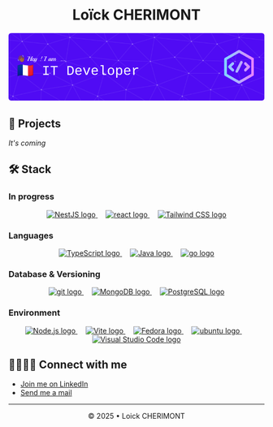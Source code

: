 <div align="center">
        <h1>Loïck CHERIMONT</h1>
        <img src="./header_20250707.png" alt="Header for profile"/>
</div>

## 🚀 Projects

*It's coming*

## 🛠️ Stack 

### In progress
<div align="center">
    <a href="https://spring.io/" title="Spring Web Framework">
        <img src="https://cdn.simpleicons.org/spring/6db33f" height="50" width="50" alt="NestJS logo"  />
    </a>
    <img width="12" />
    <a href="https://react.dev" title="React 18">
        <img src="https://cdn.simpleicons.org/react/61dafb" height="50" width="50" alt="react logo"/>
    </a>
    <img width="12" />
    <a href="https://tailwindcss.com/" title="Tailwind CSS">
    <img src="https://cdn.simpleicons.org/tailwindcss/06b6d4" height="50" width="50"  alt="Tailwind CSS logo"  />
    </a>
</div>


### Languages
<div align="center">  
      <a href="https://www.typescriptlang.org/" title="TypeScript">
          <img src="https://cdn.simpleicons.org/typescript/3178c6" height="50" width="50" alt="TypeScript logo"/>
      </a>
      <img width="12" />
      <a href="https://docs.oracle.com/en/java/javase/17/" title="Java">
        <img src="https://cdn.jsdelivr.net/gh/devicons/devicon@latest/icons/java/java-original-wordmark.svg" height="80" width="80" alt="Java logo" />
      </a>
    <img width="12" />
    <a href="https://go.dev/" title="Go">
            <img src="https://cdn.simpleicons.org/go" height="40" alt="go logo"/>
    </a>
</div>

### Database & Versioning
<div align="center">
    <a href="https://git-scm.com/" title="Git">
    <img src="https://cdn.simpleicons.org/git/f05032" height="50" width="50" alt="git logo"  />
  </a>
  <img width="12" />
  <a href="https://www.mysql.com/" title="MySQL">
    <img src="https://cdn.simpleicons.org/mysql/4479a1" height="50" width="50" alt="MongoDB logo" />
  </a>
  <img width="12" />
  <a href="https://www.postgresql.org/" title="PostgreSQL">
    <img src="https://cdn.simpleicons.org/postgresql/4169e1" height="50" width="50" alt="PostgreSQL logo" />
  </a>
</div>

### Environment 
<div align="center">
  <a href="https://nodejs.org/en" title="Node.js">
    <img src="https://cdn.simpleicons.org/nodedotjs/5fa04e" height="50" width="50" alt="Node.js logo"  />
  </a>
    <img width="12" />
    <a href="https://vite.dev/" title="Vite">
    <img src="https://cdn.simpleicons.org/vite/646cff" height="50" width="50" alt="Vite logo"  />
  </a>
    <img width="12" />
  <a href="https://fedoraproject.org/" title="Fedora">
    <img src="https://cdn.simpleicons.org/fedora/51a2da" height="50" width="50" alt="Fedora logo"  />
  </a>
  <img width="12" />
  <a href="https://ubuntu.com/" title="Ubuntu">
    <img src="https://cdn.simpleicons.org/ubuntu/e95420" height="50" width="50" alt="ubuntu logo"  />
  </a>
  <img width="12" />
  <a href="https://code.visualstudio.com/" title="Visual Studio Code">
    <img src="https://cdn.jsdelivr.net/gh/devicons/devicon@latest/icons/vscode/vscode-original.svg" height="50" width="50" alt="Visual Studio Code logo" />
  </a>
</div>

## 🫱🏿‍🫲🏽 Connect with me 

- [Join me on LinkedIn](https://www.linkedin.com/in/loickcherimont)
- [Send me a mail](mailto:loickcherimont@gmail.com)

---

<div align='center'>
&copy; 2025 • Loick CHERIMONT
</div>

<!-- 
# /// CREDITS

## HEADER
- https://leviarista.github.io/github-profile-header-generator/

## ICONS
- https://simpleicons.org/
- https://devicon.dev/

-->
